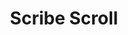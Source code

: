 ---
title: "Scribe Scroll"

feat:
  types: ["Item Creation"]
  prerequisite: |
    Caster level 1st.
  benefit: |
    You can create a scroll of any spell that you know. Scribing a scroll takes one hour for each spell level on the scroll. The base price of a scroll is its spell level &times; its caster level &times; 25 gp. To scribe a scroll, you must spend 1/25 of this base price in XP and use up raw materials costing one-half of this base price.

    Any scroll that stores a spell with a costly material component or an XP cost also carries a commensurate cost. In addition to the costs derived from the base price, you must expend the material component or pay the XP when scribing the scroll.
  special: |
    0-Level spells count as &#189; level for the purpose of determining the time it takes to scribe the spell and the base price of the scroll.
---